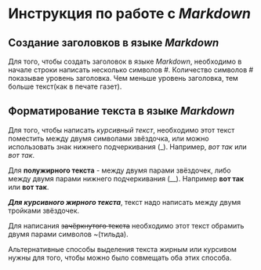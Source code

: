 # Инструкция по работе с *Markdown*

## Создание заголовков в языке *Markdown*

Для того, чтобы создать заголовок в языке *Markdown*, необходимо в начале строки написать несколько символов #. Количество символов # показывае уровень заголовка. Чем меньше уровень заголовка, тем больше текст(как в печате газет). 

## Форматирование текста в языке *Markdown*

Для того, чтобы написать *курсивный текст*, необходимо этот текст поместить между двумя символами звёздочка, или можно использовать знак нижнего подчеркивания (_). Например, *вот так* или _вот так_.

Для **полужирного текста** - между двумя парами звёздочек, либо между двумя парами нижнего подчеркивания (__). Например **вот так** или __вот так__.

***Для курсивного жирного текста***, текст надо написать между двумя тройками звёздочек. 

Для написания ~~зачёркнутого текста~~ необходимо этот текст обрамить двумя парами символов ~(тильда).

Альтернативные способы выделения текста жирным или курсивом нужны для того, чтобы можно было совмещать оба этих способа.

